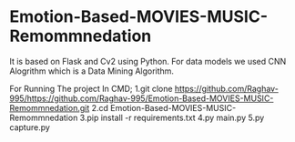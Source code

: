# Emotion-Based-MOVIES-MUSIC-Remommnedation
It is based on Flask and Cv2 using Python.
For data models we used CNN Alogrithm which is a Data Mining Algorithm.

For Running The project In CMD;
1.git clone https://github.com/Raghav-995/https://github.com/Raghav-995/Emotion-Based-MOVIES-MUSIC-Remommnedation.git
2.cd Emotion-Based-MOVIES-MUSIC-Remommnedation
3.pip install -r requirements.txt
4.py main.py
5.py capture.py


